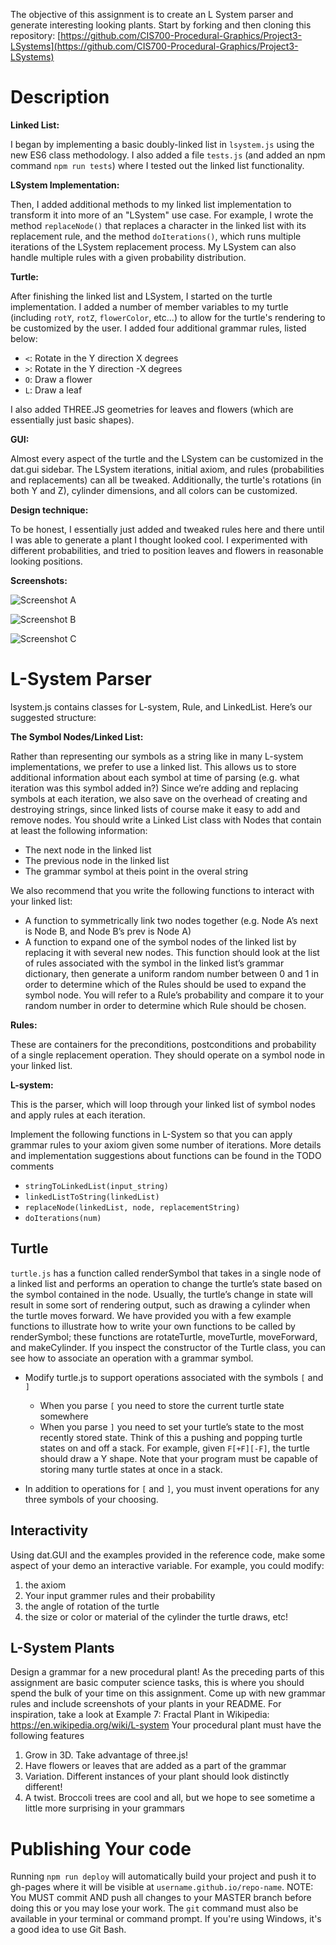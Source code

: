 
The objective of this assignment is to create an L System parser and generate interesting looking plants. Start by forking and then cloning this repository: [https://github.com/CIS700-Procedural-Graphics/Project3-LSystems](https://github.com/CIS700-Procedural-Graphics/Project3-LSystems)

# Description

**Linked List:**

I began by implementing a basic doubly-linked list in `lsystem.js` using the new ES6 class methodology.  I also added a file `tests.js` (and added an npm command `npm run tests`) where I tested out the linked list functionality.

**LSystem Implementation:**

Then, I added additional methods to my linked list implementation to transform it into more of an "LSystem" use case.  For example, I wrote the method `replaceNode()` that replaces a character in the linked list with its replacement rule, and the method `doIterations()`, which runs multiple iterations of the LSystem replacement process.  My LSystem can also handle multiple rules with a given probability distribution.

**Turtle:**

After finishing the linked list and LSystem, I started on the turtle implementation.  I added a number of member variables to my turtle (including `rotY`, `rotZ`, `flowerColor`, etc...) to allow for the turtle's rendering to be customized by the user.  I added four additional grammar rules, listed below:

- `<`: Rotate in the Y direction X degrees
- `>`: Rotate in the Y direction -X degrees
- `O`: Draw a flower
- `L`: Draw a leaf

I also added THREE.JS geometries for leaves and flowers (which are essentially just basic shapes).

**GUI:**

Almost every aspect of the turtle and the LSystem can be customized in the dat.gui sidebar. The LSystem iterations, initial axiom, and rules (probabilities and replacements) can all be tweaked.  Additionally, the turtle's rotations (in both Y and Z), cylinder dimensions, and all colors can be customized.

**Design technique:**

To be honest, I essentially just added and tweaked rules here and there until I was able to generate a plant I thought looked cool.  I experimented with different probabilities, and tried to position leaves and flowers in reasonable looking positions.

**Screenshots:**

![Screenshot A](https://raw.githubusercontent.com/username/projectname/branch/path/to/img.png)

![Screenshot B](https://raw.githubusercontent.com/username/projectname/branch/path/to/img.png)

![Screenshot C](https://raw.githubusercontent.com/username/projectname/branch/path/to/img.png)


# L-System Parser

lsystem.js contains classes for L-system, Rule, and LinkedList. Here’s our suggested structure:

**The Symbol Nodes/Linked List:**

Rather than representing our symbols as a string like in many L-system implementations, we prefer to use a linked list. This allows us to store additional information about each symbol at time of parsing (e.g. what iteration was this symbol added in?) Since we’re adding and replacing symbols at each iteration, we also save on the overhead of creating and destroying strings, since linked lists of course make it easy to add and remove nodes. You should write a Linked List class with Nodes that contain at least the following information:

- The next node in the linked list
- The previous node in the linked list
- The grammar symbol at theis point in the overal string

We also recommend that you write the following functions to interact with your linked list:

- A function to symmetrically link two nodes together (e.g. Node A’s next is Node B, and Node B’s prev is Node A)
- A function to expand one of the symbol nodes of the linked list by replacing it with several new nodes. This function should look at the list of rules associated with the symbol in the linked list’s grammar dictionary, then generate a uniform random number between 0 and 1 in order to determine which of the Rules should be used to expand the symbol node. You will refer to a Rule’s probability and compare it to your random number in order to determine which Rule should be chosen.

**Rules:**

These are containers for the preconditions, postconditions and probability of a single replacement operation. They should operate on a symbol node in your linked list.

**L-system:**

This is the parser, which will loop through your linked list of symbol nodes and apply rules at each iteration.

Implement the following functions in L-System so that you can apply grammar rules to your axiom given some number of iterations. More details and implementation suggestions about  functions can be found in the TODO comments

- `stringToLinkedList(input_string)`
- `linkedListToString(linkedList)`
- `replaceNode(linkedList, node, replacementString)`
- `doIterations(num)`

## Turtle

`turtle.js` has a function called renderSymbol that takes in a single node of a linked list and performs an operation to change the turtle’s state based on the symbol contained in the node. Usually, the turtle’s change in state will result in some sort of rendering output, such as drawing a cylinder when the turtle moves forward. We have provided you with a few example functions to illustrate how to write your own functions to be called by renderSymbol; these functions are rotateTurtle, moveTurtle, moveForward, and makeCylinder. If you inspect the constructor of the Turtle class, you can see how to associate an operation with a grammar symbol.

- Modify turtle.js to support operations associated with the symbols `[` and `]`
    - When you parse `[` you need to store the current turtle state somewhere
    - When you parse `]` you need to set your turtle’s state to the most recently stored state. Think of this a pushing and popping turtle states on and off a stack. For example, given `F[+F][-F]`, the turtle should draw a Y shape. Note that your program must be capable of storing many turtle states at once in a stack.

- In addition to operations for `[` and `]`, you must invent operations for any three symbols of your choosing.


## Interactivity

Using dat.GUI and the examples provided in the reference code, make some aspect of your demo an interactive variable. For example, you could modify:

1. the axiom
2. Your input grammer rules and their probability
3. the angle of rotation of the turtle
4. the size or color or material of the cylinder the turtle draws, etc!

## L-System Plants

Design a grammar for a new procedural plant! As the preceding parts of this assignment are basic computer science tasks, this is where you should spend the bulk of your time on this assignment. Come up with new grammar rules and include screenshots of your plants in your README. For inspiration, take a look at Example 7: Fractal Plant in Wikipedia: https://en.wikipedia.org/wiki/L-system Your procedural plant must have the following features

1. Grow in 3D. Take advantage of three.js!
2. Have flowers or leaves that are added as a part of the grammar
3. Variation. Different instances of your plant should look distinctly different!
4. A twist. Broccoli trees are cool and all, but we hope to see sometime a little more surprising in your grammars

# Publishing Your code

Running `npm run deploy` will automatically build your project and push it to gh-pages where it will be visible at `username.github.io/repo-name`. NOTE: You MUST commit AND push all changes to your MASTER branch before doing this or you may lose your work. The `git` command must also be available in your terminal or command prompt. If you're using Windows, it's a good idea to use Git Bash.